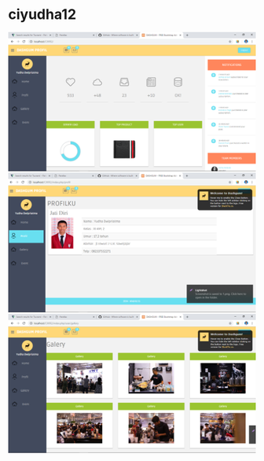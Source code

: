 # ciyudha12
![alt text](https://github.com/YudhaDwipriatma/ciyudha12/blob/master/1.png)
![alt text](https://github.com/YudhaDwipriatma/ciyudha12/blob/master/2.png)
![alt text](https://github.com/YudhaDwipriatma/ciyudha12/blob/master/3.png)
